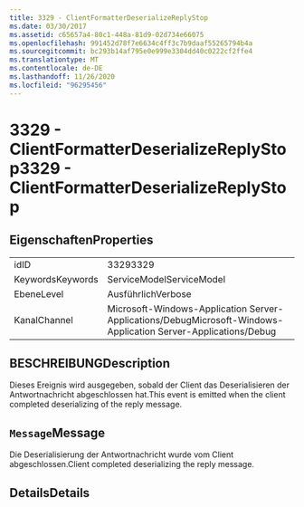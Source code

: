 ```yaml
---
title: 3329 - ClientFormatterDeserializeReplyStop
ms.date: 03/30/2017
ms.assetid: c65657a4-80c1-448a-81d9-02d734e66075
ms.openlocfilehash: 991452d78f7e6634c4ff3c7b9daaf55265794b4a
ms.sourcegitcommit: bc293b14af795e0e999e3304dd40c0222cf2ffe4
ms.translationtype: MT
ms.contentlocale: de-DE
ms.lasthandoff: 11/26/2020
ms.locfileid: "96295456"
---
```

# <a name="3329---clientformatterdeserializereplystop"></a><span data-ttu-id="79453-102">3329 - ClientFormatterDeserializeReplyStop</span><span class="sxs-lookup"><span data-stu-id="79453-102">3329 - ClientFormatterDeserializeReplyStop</span></span>

## <a name="properties"></a><span data-ttu-id="79453-103">Eigenschaften</span><span class="sxs-lookup"><span data-stu-id="79453-103">Properties</span></span>  
  
|||  
|-|-|  
|<span data-ttu-id="79453-104">id</span><span class="sxs-lookup"><span data-stu-id="79453-104">ID</span></span>|<span data-ttu-id="79453-105">3329</span><span class="sxs-lookup"><span data-stu-id="79453-105">3329</span></span>|  
|<span data-ttu-id="79453-106">Keywords</span><span class="sxs-lookup"><span data-stu-id="79453-106">Keywords</span></span>|<span data-ttu-id="79453-107">ServiceModel</span><span class="sxs-lookup"><span data-stu-id="79453-107">ServiceModel</span></span>|  
|<span data-ttu-id="79453-108">Ebene</span><span class="sxs-lookup"><span data-stu-id="79453-108">Level</span></span>|<span data-ttu-id="79453-109">Ausführlich</span><span class="sxs-lookup"><span data-stu-id="79453-109">Verbose</span></span>|  
|<span data-ttu-id="79453-110">Kanal</span><span class="sxs-lookup"><span data-stu-id="79453-110">Channel</span></span>|<span data-ttu-id="79453-111">Microsoft-Windows-Application Server-Applications/Debug</span><span class="sxs-lookup"><span data-stu-id="79453-111">Microsoft-Windows-Application Server-Applications/Debug</span></span>|  
  
## <a name="description"></a><span data-ttu-id="79453-112">BESCHREIBUNG</span><span class="sxs-lookup"><span data-stu-id="79453-112">Description</span></span>  

 <span data-ttu-id="79453-113">Dieses Ereignis wird ausgegeben, sobald der Client das Deserialisieren der Antwortnachricht abgeschlossen hat.</span><span class="sxs-lookup"><span data-stu-id="79453-113">This event is emitted when the client completed deserializing of the reply message.</span></span>  
  
## <a name="message"></a><span data-ttu-id="79453-114">`Message`</span><span class="sxs-lookup"><span data-stu-id="79453-114">Message</span></span>  

 <span data-ttu-id="79453-115">Die Deserialisierung der Antwortnachricht wurde vom Client abgeschlossen.</span><span class="sxs-lookup"><span data-stu-id="79453-115">Client completed deserializing the reply message.</span></span>  
  
## <a name="details"></a><span data-ttu-id="79453-116">Details</span><span class="sxs-lookup"><span data-stu-id="79453-116">Details</span></span>
